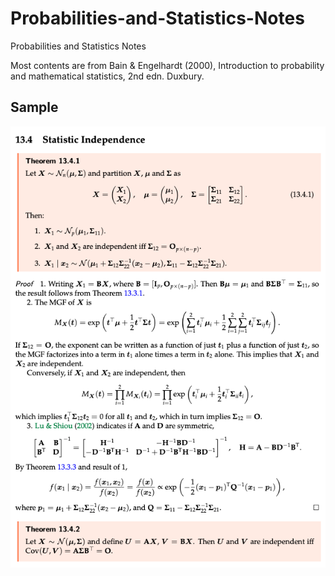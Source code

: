 # Probabilities-and-Statistics-Notes
Probabilities and Statistics Notes

Most contents are from Bain & Engelhardt (2000), Introduction to probability and mathematical statistics, 2nd edn. Duxbury.

## Sample

![](fig/sample.png)

